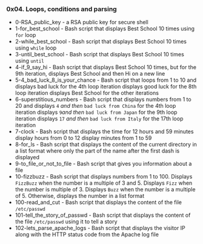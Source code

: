 ### 0x04. Loops, conditions and parsing

* 0-RSA_public_key - a RSA public key for secure shell
* 1-for_best_school - Bash script that displays Best School 10 times using `for` loop
* 2-while_best_school - Bash script that displays Best School 10 times using `while` loop
* 3-until_best_school - Bash script that displays Best School 10 times using `until`
* 4-if_9_say_hi - Bash script that displays Best School 10 times, but for the 9th iteration, displays Best School and then Hi on a new line
* 5-4_bad_luck_8_is_your_chance - Bash script that loops from 1 to 10 and displays bad luck for the 4th loop iteration displays good luck for the 8th loop iteration displays Best School for the other iterations
* 6-superstitious_numbers - Bash script that displays numbers from 1 to 20 and displays `4` *and then* `bad luck from China` for the 4th loop iteration displays `9`*and then* `bad luck from Japan` for the 9th loop iteration displays `17` *and then* `bad luck from Italy` for the 17th loop iteration
* 7-clock - Bash script that displays the time for 12 hours and 59 minutes display hours from 0 to 12 display minutes from 1 to 59
* 8-for_ls - Bash script that displays the content of the current directory in a list format where only the part of the name after the first dash is displayed
* 9-to_file_or_not_to_file - Bash script that gives you information about a file
* 10-fizzbuzz - Bash script that displays numbers from 1 to 100. Displays `FizzBuzz` when the number is a multiple of 3 and 5. Displays `Fizz` when the number is multiple of 3. Displays `Buzz` when the number is a multiple of 5. Otherwise, displays the number in a list format
* 100-read_and_cut - Bash script that displays the content of the file `/etc/passwd`
* 101-tell_the_story_of_passwd - Bash script that displays the content of the file `/etc/passwd` using it to tell a story
* 102-lets_parse_apache_logs - Bash script that displays the visitor IP along with the HTTP status code from the Apache log file
